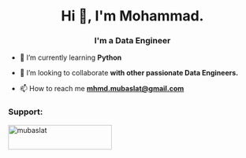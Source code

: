
 
<h1 align="center">Hi 👋, I'm Mohammad.</h1>
<h3 align="center">I'm a Data Engineer</h3>

- 🌱 I’m currently learning **Python**

- 👯 I’m looking to collaborate **with other passionate Data Engineers.**

- 📫 How to reach me **mhmd.mubaslat@gmail.com**


<p align="left">
</p>










<h3 align="left">Support:</h3>
<p><a href="https://www.buymeacoffee.com/mubaslat"> <img align="left" src="https://cdn.buymeacoffee.com/buttons/v2/default-yellow.png" height="50" width="210" alt="mubaslat" /></a></p><br><br>
  

